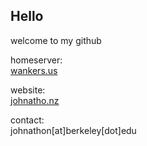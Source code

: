 ## Hello

<!--
**jojohnathon/jojohnathon** is a ✨ _special_ ✨ repository because its `README.md` (this file) appears on your GitHub profile.

Here are some ideas to get you started:

- 🔭 I’m currently working on ...
- 🌱 I’m currently learning ...
- 👯 I’m looking to collaborate on ...
- 🤔 I’m looking for help with ...
- 💬 Ask me about ...
- 📫 How to reach me: ...
- 😄 Pronouns: ...
- ⚡ Fun fact: ...
-->

welcome to my github 

homeserver:  
[wankers.us](https://wankers.us)

website:  
[johnatho.nz](https://johnatho.nz)  

contact:  
johnathon[at]berkeley[dot]edu



<!-- ![img](https://encrypted-tbn0.gstatic.com/images?q=tbn:ANd9GcQWWL77h8738sHFuDi52ASXo3B69_NzEyrftQ&s) -->

